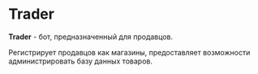 # Trader
**Trader** - бот, предназначенный для продавцов.

Регистрирует продавцов как магазины, предоставляет возможности администрировать базу данных товаров.
